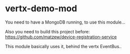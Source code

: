 vertx-demo-mod
==============

You need to have a MongoDB running, to use this module...

Also you need to build this project before: https://github.com/matzew/device-registration-service

This module basically uses it, behind the vertx EventBus..
